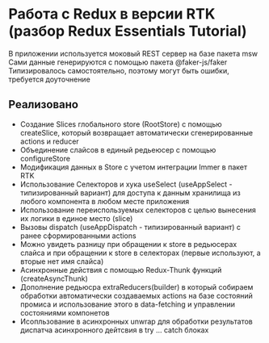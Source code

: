 # Работа с Redux в версии RTK (разбор Redux Essentials Tutorial)

В приложении используется моковый REST сервер на базе пакета msw
Сами данные генерируются с помощью пакета @faker-js/faker
Типизировалось самостоятельно, поэтому могут быть ошибки, требуется доуточнение

## Реализовано

- Создание Slices глобального store (RootStore) c помощью createSlice, который возвращает автоматически сгенерированные actions и reducer
- Объединение слайсов в единый редьеюсер с помощью configureStore
- Модификация данных в Store с учетом интеграции Immer в пакет RTK
- Использование Селекторов и хука useSelect (useAppSelect - типизированный вариант) для доступа к данным хранилища из любого компонента в любом месте приложения
- Использование переиспользуемых селекторов с целью вынесения их логики в единое место (slice)
- Вызовы dispatch (useAppDispatch - типизированный вариант) с ранее сформированными actions
- Можно увидеть разницу при обращении к store в редьюсерах слайса и при обращении к store в селекторах (первые используют, а вторые нет имя слайса)
- Асинхронные действия с помощью Redux-Thunk функций (createAsyncThunk)
- Дополнение редьюсра extraReducers(builder) в который собираем обработки автоматически создаваемых actions на базе состояний промиса и использование этого в data-fetching и управлении состояниями компонетов
- Исопльзование в асинхронных unwrap для обработки результатов диспатча асинхронного дейтсвия в try ... catch блоках
